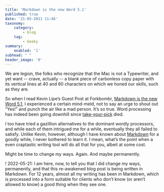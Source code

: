 ```yaml
---
title: 'Markdown is the new Word 5.1'
published: true
date: '21-05-2011 11:46'
taxonomy:
    category:
        - blog
    tag:
        - Geeky
summary:
    enabled: '1'
subhead: " "
header_image: '0'
---
```


We are legion, the folks who recognize that the Mac is not a Typewriter, and yet want -- crave, actually -- a blank piece of carbonless copy paper with its vertical lines at 40 and 60 characters on which we honed our skills, such as they are.

So when I read Kevin Lipe’s Guest Post at Forkbombr, [Markdown is the new Word 5.1](https://512pixels.net/2011/05/markdown-new-word51/), I experienced a certain mind-meld, not to say an urge to shout out “Yes!” and punch the air like a mad person. It’s so true. Word processing has indeed been going downhill since [take-your-pick](https://www.nndb.com/lists/501/000106183/) died.

I too have tried a gazillion alternatives to the dominant wordly processors, and while each of them intrigued me for a while, eventually they all failed to satisfy. Unlike Kevin, however, although I have known about [Markdown](https://daringfireball.net/projects/markdown/) for a goodly while, I never bothered to learn it. I mean, what’s the point when a even craptastic writing tool will do all that for you, albeit at some cost.

Might be time to change my ways. Again. And maybe permanently.

! 2022-05-21: I am here, now, to tell you that I did change my ways, permanently, and that this re-awakened blog post is being written in Markdown. For 12 years, almost all my writing has been in Markdown, which is processed into a form suitable for clients who don’t know (or aren’t allowed to know) a good thing when they see one.
